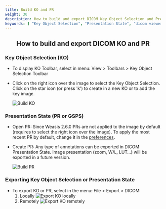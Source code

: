 ```yaml
---
title: Build KO and PR
weight: 30
description: How to build and export DICOM Key Object Selection and Presentation State (GSPS)
keywords: [ "Key Object Selection", "Presentation State", "dicom viewer", "free dicom viewer", "open source dicom viewer", "weasis dicom viewer",  "multi-platform dicom viewer", "dicom", "pacs", "pacs viewer" ]
---
```


## <center>How to build and export DICOM KO and PR</center>

### Key Object Selection (KO)

- To display KO Toolbar, select in menu: View > Toolbars > Key Object Selection Toolbar
- Click on the right icon over the image to select the Key Object Selection. Click on the star icon (or press 'k') to create in a new KO or to add the key image.

    ![Build KO](/tuto/ko-pr/build-ko.jpg?height=350)

### Presentation State (PR or GSPS)
- Open PR: Since Weasis 2.6.0 PRs are not applied to the image by default (requires to select the right icon over the image). To apply the most recent PR by default, change it in the [preferences](../../basics/customize/preferences/).
- Create PR: Any type of annotations can be exported in DICOM Presentation State. Image presentation (zoom, W/L, LUT...) will be exported in a future version.

    ![Build PR](/tuto/ko-pr/build-pr.jpg?height=350)

### Exporting Key Object Selection or Presentation State
- To export KO or PR, select in the menu: File > Export > DICOM
    1. Locally
      ![Export KO locally](/tuto/ko-pr/export-local.png?height=250)
    2. Remotely
      ![Export KO remotely](/tuto/ko-pr/export-remote.png?height=250)
